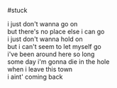#stuck

i just don't wanna go on\
but there's no place else i can go\
i just don't wanna hold on\
but i can't seem to let myself go\
i've been around here so long\
some day i'm gonna die in the hole\
when i leave this town \
i aint' coming back

